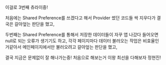 이걸로 3번째 츄라이중!

처음에는 Shared Preference를 쓰겠다고 해서 Provider 썼던 코드들 싹 지우다가 결국은 갈아엎는 판단을 했고,

두번째는 Shared Preference를 통해서 저장한 데이터들이 자꾸 앱 나갔다 들어오면 null로 되는 오류가 생기기도 하고, 
각각 페이지마다 데이터 불러오는 작업은 비효율인거같아서 메인페이지에서만 불러오려고 갈아엎는 판단을 했고,

결국 지금은 문제없이 잘 해나가는중! 
처음으로 해보는거 이왕 최선을 다해보자 정현진!
